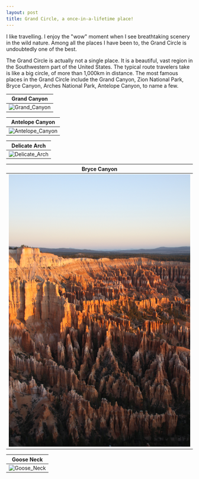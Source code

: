 ```yaml
---
layout: post
title: Grand Circle, a once-in-a-lifetime place!
---
```


I like travelling. I enjoy the "wow" moment when I see breathtaking scenery in the wild nature. Among all the places I have been to, the Grand Circle is undoubtedly one of the best.

The Grand Circle is actually not a single place. It is a beautiful, vast region in the Southwestern part of the United States. The typical route travelers take is like a big circle, of more than 1,000km in distance. The most famous places in the Grand Circle include the Grand Canyon, Zion National Park, Bryce Canyon, Arches National Park, Antelope Canyon, to name a few.

| Grand Canyon |
|---|
|![Grand_Canyon](../images/Grand_Canyon.jpg)|

|Antelope Canyon|
|---|
|![Antelope_Canyon](../images/Antelope_Canyon.JPG)|

|Delicate Arch|
|---|
|![Delicate_Arch](../images/Delicate_Arch.JPG)|

|Bryce Canyon|
|---|
|![Bryce_Canyon](../images/Bryce_Canyon.JPG)|

|Goose Neck|
|---|
|![Goose_Neck](../images/Goose_Neck.JPG)|
